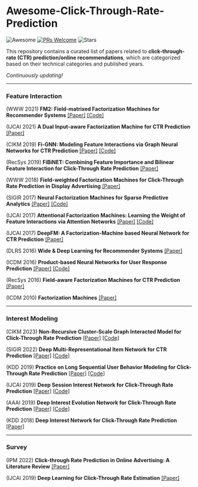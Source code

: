 # Awesome-Click-Through-Rate-Prediction
![Awesome](https://cdn.rawgit.com/sindresorhus/awesome/d7305f38d29fed78fa85652e3a63e154dd8e8829/media/badge.svg)
[![PRs Welcome](https://img.shields.io/badge/PRs-welcome-yellow.svg)](https://github.com/YuanchenBei/Awesome-Click-Through-Rate-Prediction) 
![Stars](https://img.shields.io/github/stars/YuanchenBei/Awesome-Click-Through-Rate-Prediction?color=green)

This repository contains a curated list of papers related to **click-through-rate (CTR) prediction/online recommendations**, which are categorized based on their technical categories and published years.

*Continuously updating!*

----

### Feature Interaction
(WWW 2021) **FM2: Field-matrixed Factorization Machines for Recommender Systems** [[Paper]](https://dl.acm.org/doi/pdf/10.1145/3442381.3449930) [[Code]](https://github.com/yahoo/FmFM)

(IJCAI 2021) **A Dual Input-aware Factorization Machine for CTR Prediction** [[Paper]](https://www.ijcai.org/Proceedings/2020/0434.pdf)

(CIKM 2019) **Fi-GNN: Modeling Feature Interactions via Graph Neural Networks for CTR Prediction** [[Paper]](https://dl.acm.org/doi/pdf/10.1145/3357384.3357951) [[Code]](https://github.com/JiangShaoYin/FIGNN)

(RecSys 2019) **FiBiNET: Combining Feature Importance and Bilinear Feature Interaction for Click-Through Rate Prediction** [[Paper]](https://dl.acm.org/doi/pdf/10.1145/3298689.3347043)

(WWW 2018) **Field-weighted Factorization Machines for Click-Through Rate Prediction in Display Advertising** [[Paper]](https://dl.acm.org/doi/pdf/10.1145/3178876.3186040)

(SIGIR 2017) **Neural Factorization Machines for Sparse Predictive Analytics** [[Paper]](https://dl.acm.org/doi/pdf/10.1145/3077136.3080777) [[Code]](https://github.com/hexiangnan/neural_factorization_machine)

(IJCAI 2017) **Attentional Factorization Machines: Learning the Weight of Feature Interactions via Attention Networks**  [[Paper]](https://www.ijcai.org/proceedings/2017/0435.pdf) [[Code]](https://github.com/hexiangnan/attentional_factorization_machine)

(IJCAI 2017) **DeepFM: A Factorization-Machine based Neural Network for CTR Prediction** [[Paper]](https://www.ijcai.org/proceedings/2017/0239.pdf)

(DLRS 2016) **Wide & Deep Learning for Recommender Systems** [[Paper]](https://dl.acm.org/doi/pdf/10.1145/2988450.2988454)

(ICDM 2016) **Product-based Neural Networks for User Response Prediction** [[Paper]](https://arxiv.org/pdf/1611.00144.pdf) [[Code]](https://github.com/Atomu2014/product-nets)

(RecSys 2016) **Field-aware Factorization Machines for CTR Prediction** [[Paper]](https://dl.acm.org/doi/pdf/10.1145/2959100.2959134)

(ICDM 2010) **Factorization Machines** [[Paper]](https://analyticsconsultores.com.mx/wp-content/uploads/2019/03/Factorization-Machines-Steffen-Rendle-Osaka-University-2010.pdf)

----

### Interest Modeling

(CIKM 2023) **Non-Recursive Cluster-Scale Graph Interacted Model for Click-Through Rate Prediction** [[Paper]](https://dl.acm.org/doi/10.1145/3583780.3615180) [[Code]](https://github.com/YuanchenBei/NRCGI)

(SIGIR 2022) **Deep Multi-Representational Item Network for CTR Prediction** [[Paper]](https://dl.acm.org/doi/abs/10.1145/3477495.3531845) [[Code]](https://github.com/alibaba/deep-multi-representational-item-network)

(KDD 2019) **Practice on Long Sequential User Behavior Modeling for Click-Through Rate Prediction** [[Paper]](https://dl.acm.org/doi/pdf/10.1145/3292500.3330666) [[Code]](https://github.com/UIC-Paper/MIMN)

(IJCAI 2019) **Deep Session Interest Network for Click-Through Rate Prediction** [[Paper]](https://arxiv.org/pdf/1905.06482.pdf) [[Code]](https://github.com/shenweichen/DSIN)

(AAAI 2019) **Deep Interest Evolution Network for Click-Through Rate Prediction** [[Paper]](https://ojs.aaai.org/index.php/AAAI/article/download/4545/4423) [[Code]](https://github.com/mouna99/dien)

(KDD 2018) **Deep Interest Network for Click-Through Rate Prediction** [[Paper]](https://dl.acm.org/doi/pdf/10.1145/3219819.3219823)


----
### Survey
(IPM 2022) **Click-through Rate Prediction in Online Advertising: A Literature Review** [[Paper]](https://arxiv.org/pdf/2202.10462.pdf)

(IJCAI 2019) **Deep Learning for Click-Through Rate Estimation** [[Paper]](https://www.ijcai.org/proceedings/2021/0636.pdf)


